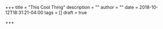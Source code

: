 +++
title = "This Cool Thing"
description = ""
author = ""
date = 2018-10-12T18:31:21-04:00
tags = []
draft = true

+++

